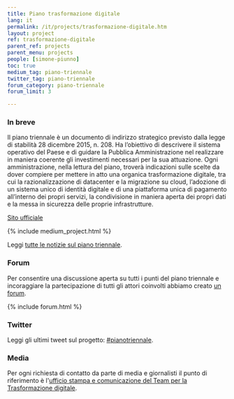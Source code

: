```yaml
---
title: Piano trasformazione digitale
lang: it
permalink: /it/projects/trasformazione-digitale.htm
layout: project
ref: trasformazione-digitale
parent_ref: projects
parent_menu: projects
people: [simone-piunno]
toc: true
medium_tag: piano-triennale
twitter_tag: piano-triennale
forum_category: piano-triennale
forum_limit: 3

---
```


### In breve

Il piano triennale è un documento di indirizzo strategico previsto dalla legge di stabilità 28 dicembre 2015, n. 208. Ha l’obiettivo di descrivere il sistema operativo del Paese e di guidare la Pubblica Amministrazione nel realizzare in maniera coerente gli investimenti necessari per la sua attuazione.  Ogni amministrazione, nella lettura del piano, troverà indicazioni sulle scelte da dover compiere per mettere in atto una organica trasformazione digitale, tra cui la razionalizzazione di datacenter e la migrazione su cloud, l’adozione di un sistema unico di identità digitale e di una piattaforma unica di pagamento all’interno dei propri servizi, la condivisione in maniera aperta dei propri dati e la messa in sicurezza delle proprie infrastrutture.

[Sito ufficiale](https://pianotriennale-ict.italia.it/)

{% include medium_project.html %}

Leggi [tutte le notizie sul piano triennale](https://medium.com/team-per-la-trasformazione-digitale/piano-triennale/home).

### Forum

Per consentire una discussione aperta su tutti i punti del piano triennale e incoraggiare la partecipazione di tutti gli attori coinvolti abbiamo creato [un forum](https://forum.italia.it/c/piano-triennale).

{% include forum.html %}

### Twitter

Leggi gli ultimi tweet sul progetto: [#pianotriennale](https://twitter.com/search?f=tweets&q=%23pianotriennale%20from%3Ateamdigitaleit&src=typd).

### Media 
Per ogni richiesta di contatto da parte di media e giornalisti il punto di riferimento è l'[ufficio stampa e comunicazione del Team per la Trasformazione digitale](https://teamdigitale.governo.it/it/contatti).
